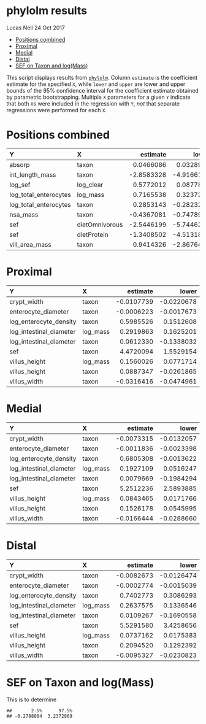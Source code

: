 phylolm results
================
Lucas Nell
24 Oct 2017

-   [Positions combined](#positions-combined)
-   [Proximal](#proximal)
-   [Medial](#medial)
-   [Distal](#distal)
-   [SEF on Taxon and log(Mass)](#sef-on-taxon-and-logmass)

This script displays results from [`phylolm`](https://doi.org/10.1093/sysbio/syu005). Column `estimate` is the coefficient estimate for the specified `X`, while `lower` and `upper` are lower and upper bounds of the 95% confidence interval for the coefficient estimate obtained by parametric bootstrapping. Multiple `X` parameters for a given `Y` indicate that both `X`s were included in the regression with `Y`, *not* that separate regressions were performed for each `X`.

Positions combined
==================

| Y                       | X              |    estimate|       lower|       upper|
|:------------------------|:---------------|-----------:|-----------:|-----------:|
| absorp                  | taxon          |   0.0466086|   0.0328951|   0.0609565|
| int\_length\_mass       | taxon          |  -2.8583328|  -4.9166135|  -0.6899693|
| log\_sef                | log\_clear     |   0.5772012|   0.0877875|   1.0666149|
| log\_total\_enterocytes | log\_mass      |   0.7165538|   0.3237234|   1.0874341|
| log\_total\_enterocytes | taxon          |   0.2853143|  -0.2823279|   0.8362962|
| nsa\_mass               | taxon          |  -0.4367081|  -0.7478906|  -0.1411825|
| sef                     | dietOmnivorous |  -2.5446199|  -5.7446261|   0.6650802|
| sef                     | dietProtein    |  -1.3408502|  -4.5131826|   1.5150948|
| vill\_area\_mass        | taxon          |   0.9414326|  -2.8676465|   4.9878776|

Proximal
========

| Y                         | X         |    estimate|       lower|       upper|
|:--------------------------|:----------|-----------:|-----------:|-----------:|
| crypt\_width              | taxon     |  -0.0107739|  -0.0220678|   0.0008644|
| enterocyte\_diameter      | taxon     |  -0.0006223|  -0.0017673|   0.0005472|
| log\_enterocyte\_density  | taxon     |   0.5985526|   0.1512608|   1.0464692|
| log\_intestinal\_diameter | log\_mass |   0.2919863|   0.1625201|   0.4200719|
| log\_intestinal\_diameter | taxon     |   0.0612330|  -0.1338032|   0.2469784|
| sef                       | taxon     |   4.4720094|   1.5529154|   7.4719083|
| villus\_height            | log\_mass |   0.1560026|   0.0771714|   0.2339517|
| villus\_height            | taxon     |   0.0887347|  -0.0261865|   0.2093184|
| villus\_width             | taxon     |  -0.0316416|  -0.0474961|  -0.0160158|

Medial
======

| Y                         | X         |    estimate|       lower|       upper|
|:--------------------------|:----------|-----------:|-----------:|-----------:|
| crypt\_width              | taxon     |  -0.0073315|  -0.0132057|  -0.0017368|
| enterocyte\_diameter      | taxon     |  -0.0011836|  -0.0023398|  -0.0000152|
| log\_enterocyte\_density  | taxon     |   0.6805308|  -0.0013622|   1.3743291|
| log\_intestinal\_diameter | log\_mass |   0.1927109|   0.0516247|   0.3261071|
| log\_intestinal\_diameter | taxon     |   0.0079669|  -0.1984294|   0.2049461|
| sef                       | taxon     |   5.2512236|   2.5893885|   7.9252450|
| villus\_height            | log\_mass |   0.0843465|   0.0171766|   0.1501683|
| villus\_height            | taxon     |   0.1526178|   0.0545995|   0.2526478|
| villus\_width             | taxon     |  -0.0166444|  -0.0288660|  -0.0052407|

Distal
======

| Y                         | X         |    estimate|       lower|       upper|
|:--------------------------|:----------|-----------:|-----------:|-----------:|
| crypt\_width              | taxon     |  -0.0082673|  -0.0126474|  -0.0035723|
| enterocyte\_diameter      | taxon     |  -0.0002774|  -0.0015039|   0.0009059|
| log\_enterocyte\_density  | taxon     |   0.7402773|   0.3086293|   1.1674755|
| log\_intestinal\_diameter | log\_mass |   0.2637575|   0.1336546|   0.4005606|
| log\_intestinal\_diameter | taxon     |   0.0109267|  -0.1690558|   0.1936576|
| sef                       | taxon     |   5.5291580|   3.4258656|   7.6225894|
| villus\_height            | log\_mass |   0.0737162|   0.0175383|   0.1285322|
| villus\_height            | taxon     |   0.2094520|   0.1292392|   0.2965390|
| villus\_width             | taxon     |  -0.0095327|  -0.0230823|   0.0029339|

SEF on Taxon and log(Mass)
==========================

This is to determine

    ##       2.5%      97.5% 
    ## -0.2788004  3.2372969

